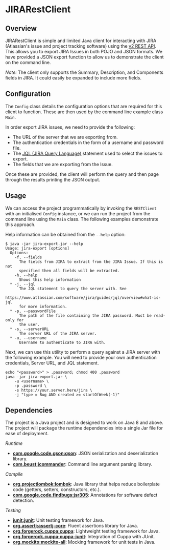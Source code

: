 # JIRARestClient

## Overview

JIRARestClient is simple and limited Java client for interacting with JIRA (Atlassian's issue and project tracking 
software) using the [v2 REST API](https://developer.atlassian.com/server/jira/platform/jira-rest-api-version-2-tutorial-8946379/). 
This allows you to export JIRA Issues  in both POJO and JSON formats. We have provided a JSON export function to
allow us to demonstrate the client on the command line.

*Note:* The client only supports the Summary, Description, and Components fields in JIRA. It could easily be expanded to 
include more fields.

## Configuration

The `Config` class details the configuration options that are required for this client to function. These are then
used by the command line example class `Main`.

In order export JIRA issues, we need to provide the following:

* The URL of the server that we are exporting from.
* The authentication credentials in the form of a username and password file.
* The [JQL (JIRA Query Language)](https://support.atlassian.com/jira-service-management-cloud/docs/use-advanced-search-with-jira-query-language-jql/) statement used to select the issues to export.
* The fields that we are exporting from the Issue.

Once these are provided, the client will perform the query and then page through the results printing the
JSON output.

## Usage

We can access the project programmatically by invoking the `RESTClient` with an initialised `Config` instance, 
or we can run the project from the command line using the `Main` class. The following examples demonstrate this
approach.

Help information can be obtained from the `--help` option:
```
$ java -jar jira-export.jar --help
Usage: jira-export [options]
  Options:
    -f, --fields
      The fields from JIRA to extract from the JIRA Issue. If this is not 
      specified then all fields will be extracted.
    -h, --help
      Shows this help information
  * -j, --jql
      The JQL statement to query the server with. See 
      https://www.atlassian.com/software/jira/guides/jql/overview#what-is-jql 
      for more information.
  * -p, --passwordFile
      The path of the file containing the JIRA password. Must be read-only for 
      the user.
  * -s, --serverURL
      The server URL of the JIRA server.
  * -u, --username
      Username to authenticate to JIRA with.
```

Next, we can use this utility to perform a query against a JIRA server with the following example.
You will need to provide your own authentication credentials, Server URL, and JQL statement.
```
echo "<password>" > .password; chmod 400 .password
java -jar jira-export.jar \
    -u <username> \
    -p .password \
    -s https://your.server.here/jira \
    -j "type = Bug AND created >= startOfWeek(-1)"
```

## Dependencies

The project is a Java project and is designed to work on Java 8 and above. The project will package the
runtime dependencies into a single Jar file for ease of deployment.

*Runtime*
- [**com.google.code.gson:gson**](https://mvnrepository.com/artifact/com.google.code.gson/gson): JSON serialization and deserialization library.
- [**com.beust:jcommander**](https://mvnrepository.com/artifact/com.beust/jcommander): Command line argument parsing library.

*Compile*
- [**org.projectlombok:lombok**](https://projectlombok.org/): Java library that helps reduce boilerplate code (getters, setters, constructors, etc.).
- [**com.google.code.findbugs:jsr305**](https://mvnrepository.com/artifact/com.google.code.findbugs/jsr305): Annotations for software defect detection.

*Testing*
- [**junit:junit**](https://mvnrepository.com/artifact/junit/junit): Unit testing framework for Java.
- [**org.assertj:assertj-core**](https://mvnrepository.com/artifact/org.assertj/assertj-core): Fluent assertions library for Java.
- [**org.forgerock.cuppa:cuppa**](https://mvnrepository.com/artifact/org.forgerock.cuppa/cuppa): Lightweight testing framework for Java.
- [**org.forgerock.cuppa:cuppa-junit**](https://mvnrepository.com/artifact/org.forgerock.cuppa/cuppa-junit): Integration of Cuppa with JUnit.
- [**org.mockito:mockito-all**](https://mvnrepository.com/artifact/org.mockito/mockito-all): Mocking framework for unit tests in Java.